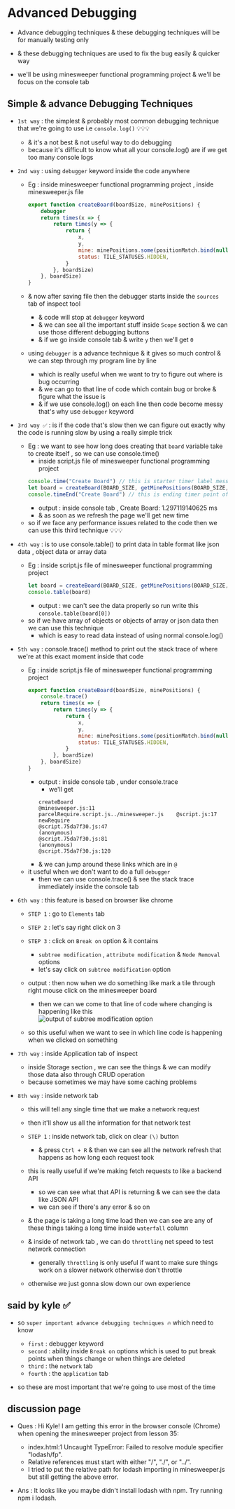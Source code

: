 # Advanced Debugging 

- Advance debugging techniques & these debugging techniques will be for manually testing only 
- & these debugging techniques are used to fix the bug easily & quicker way 

- we'll be using minesweeper functional programming project & we'll be focus on the console tab

## Simple & advance Debugging Techniques

- `1st way` : the simplest & probably most common debugging technique that we're going to use i.e `console.log()` 💡💡💡
    - & it's a not best & not useful way to do debugging 
    - because it's difficult to know what all your console.log() are if we get too many console logs

- `2nd way` : using `debugger` keyword inside the code anywhere 
    - Eg : inside minesweeper functional programming project , inside minesweeper.js file 
        ```js
        export function createBoard(boardSize, minePositions) {
            debugger
            return times(x => {
                return times(y => {
                    return {
                        x, 
                        y,
                        mine: minePositions.some(positionMatch.bind(null, { x, y })) , 
                        status: TILE_STATUSES.HIDDEN,
                    }
                }, boardSize)
            }, boardSize)
        }
        ```
    - & now after saving file then the debugger starts inside the `sources` tab of inspect tool 
        - & code will stop at `debugger` keyword
        - & we can see all the important stuff inside `Scope` section & we can use those different debugging buttons  
        - & if we go inside console tab & write `y` then we'll get `0` 

    - using `debugger` is a advance technique & it gives so much control & we can step through my program line by line 
        - which is really useful when we want to try to figure out where is bug occurring 
        - & we can go to that line of code which contain bug or broke & figure what the issue is 
        - & if we use console.log() on each line then code become messy that's why use `debugger` keyword

- `3rd way ✅` : is if the code that's slow then we can figure out exactly why the code is running slow by using a really simple trick 
    - Eg : we want to see how long does creating that `board` variable take to create itself , so we can use console.time()
        - inside script.js file of minesweeper functional programming project
        ```js
        console.time("Create Board") // this is starter timer label message
        let board = createBoard(BOARD_SIZE, getMinePositions(BOARD_SIZE, NUMBER_OF_MINES))
        console.timeEnd("Create Board") // this is ending timer point of "Create Board" label message 
        ```
        - output : inside console tab , Create Board: 1.297119140625 ms
        - & as soon as we refresh the page we'll get new time
    - so if we face any performance issues related to the code then we can use this third technique 💡💡💡

- `4th way` : is to use console.table() to print data in table format like json data , object data or array data
    - Eg : inside script.js file of minesweeper functional programming project
        ```js
        let board = createBoard(BOARD_SIZE, getMinePositions(BOARD_SIZE, NUMBER_OF_MINES))
        console.table(board)
        ```
        - output : we can't see the data properly so run write this `console.table(board[0])`
    - so if we have array of objects or objects of array or json data then we can use this technique
        - which is easy to read data instead of using normal console.log() 

- `5th way` : console.trace() method to print out the stack trace of where we're at this exact moment inside that code 
    - Eg : inside script.js file of minesweeper functional programming project
        ```js
        export function createBoard(boardSize, minePositions) {
            console.trace()
            return times(x => {
                return times(y => {
                    return {
                        x, 
                        y,
                        mine: minePositions.some(positionMatch.bind(null, { x, y })) , 
                        status: TILE_STATUSES.HIDDEN,
                    }
                }, boardSize)
            }, boardSize)
        }
        ```
        - output : inside console tab , under console.trace
            - we'll get 
            ```
            createBoard                                 @minesweeper.js:11
            parcelRequire.script.js../minesweeper.js    @script.js:17
            newRequire                                  @script.75da7f30.js:47
            (anonymous)                                 @script.75da7f30.js:81
            (anonymous)                                 @script.75da7f30.js:120
            ``` 
        - & we can jump around these links which are in `@`
    - it useful when we don't want to do a full `debugger` 
        - then we can use console.trace() & see the stack trace immediately inside the console tab

- `6th way` : this feature is based on browser like chrome
    - `STEP 1` : go to `Elements` tab
    - `STEP 2` : let's say right click on <span data-mine-count>3</span>
    - `STEP 3` : click on `Break on` option & it contains 
        - `subtree modification` , `attribute modification` & `Node Removal` options
        - let's say click on `subtree modification` option
    - output : then now when we do something like mark a tile through right mouse click on the minesweeper board
        - then we can we come to that line of code where changing is happening like this  
        ![output of subtree modification option](../../all-chats-pics-of-lectures/3-notes-pics/2-advance-js-course-notes-pics/37-advance-debugging/lecture-37-0.jpg)

    - so this useful when we want to see in which line code is happening when we clicked on something 

- `7th way` : inside Application tab of inspect
    - inside Storage section , we can see the things & we can modify those data also through CRUD operation
    - because sometimes we may have some caching problems

- `8th way` : inside network tab
    - this will tell any single time that we make a network request 
    - then it'll show us all the information for that network test
    - `STEP 1` : inside network tab, click on clear `(\)` button
        - & press `Ctrl + R` & then we can see all the network refresh that happens as how long each request took

    - this is really useful if we're making fetch requests to like a backend API     
        - so we can see what that API is returning & we can see the data like JSON API
        - we can see if there's any error & so on

    - & the page is taking a long time load then we can see are any of these things taking a long time inside `waterfall` column
    - & inside of network tab , we can do `throttling` net speed to test network connection
      - generally `throttling` is only useful if want to make sure things work on a slower network otherwise don't throttle 
    - otherwise we just gonna slow down our own experience 

## said by kyle ✅

- so `super important advance debugging techniques 🔥` which need to know 
    - `first` : debugger keyword
    - `second` : ability inside `Break on` options which is used to put break points when things change or when things are deleted
    - `third` : the `network` tab
    - `fourth` : the `application` tab 

- so these are most important that we're going to use most of the time

## discussion page

- Ques : Hi Kyle! I am getting this error in the browser console (Chrome) when opening the minesweeper project from lesson 35:  
    - index.html:1 Uncaught TypeError: Failed to resolve module specifier "lodash/fp". 
    - Relative references must start with either "/", "./", or "../".  
    - I tried to put the relative path for lodash importing in minesweeper.js but still getting the above error.

- Ans : It looks like you maybe didn't install lodash with npm. Try running npm i lodash.
